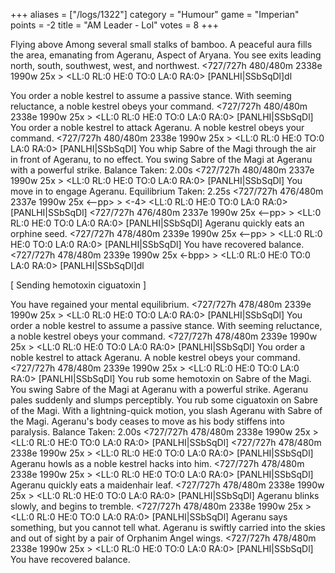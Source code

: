 +++
aliases = ["/logs/1322"]
category = "Humour"
game = "Imperian"
points = -2
title = "AM Leader - Lol"
votes = 8
+++


Flying above Among several small stalks of bamboo.
A peaceful aura fills the area, emanating from Ageranu, Aspect of Aryana.
You see exits leading north, south, southwest, west, and northwest.
<727/727h 480/480m 2338e 1990w 25x <ebpp> <fbd>> <LL:0 RL:0 HE:0 TO:0 LA:0 RA:0>  <Ageranu>[PANLHI|SSbSqDl]dl

You order a noble kestrel to assume a passive stance.
With seeming reluctance, a noble kestrel obeys your command.
<727/727h 480/480m 2338e 1990w 25x <ebpp> <fbd>> <LL:0 RL:0 HE:0 TO:0 LA:0 RA:0>  <Ageranu>[PANLHI|SSbSqDl]
You order a noble kestrel to attack Ageranu.
A noble kestrel obeys your command.
<727/727h 480/480m 2338e 1990w 25x <ebpp> <fbd>> <LL:0 RL:0 HE:0 TO:0 LA:0 RA:0>  <Ageranu>[PANLHI|SSbSqDl]
You whip Sabre of the Magi through the air in front of Ageranu, to no effect.
You swing Sabre of the Magi at Ageranu with a powerful strike.
Balance Taken: 2.00s
<727/727h 480/480m 2337e 1990w 25x <e-pp> <fbd>> <LL:0 RL:0 HE:0 TO:0 LA:0 RA:0>  <Ageranu>[PANLHI|SSbSqDl]
You move in to engage Ageranu.
Equilibrium Taken: 2.25s
<727/727h 476/480m 2337e 1990w 25x <--pp> <fbd>> <-4> <LL:0 RL:0 HE:0 TO:0 LA:0 RA:0>  <Ageranu>[PANLHI|SSbSqDl]
<727/727h 476/480m 2337e 1990w 25x <--pp> <fbd>> <LL:0 RL:0 HE:0 TO:0 LA:0 RA:0>  <Ageranu>[PANLHI|SSbSqDl]
Ageranu quickly eats an orphine seed.
<727/727h 478/480m 2339e 1990w 25x <--pp> <fbd>> <LL:0 RL:0 HE:0 TO:0 LA:0 RA:0>  <Ageranu>[PANLHI|SSbSqDl]
You have recovered balance.
<727/727h 478/480m 2339e 1990w 25x <-bpp> <fbd>> <LL:0 RL:0 HE:0 TO:0 LA:0 RA:0>  <Ageranu>[PANLHI|SSbSqDl]dl

[ Sending hemotoxin ciguatoxin ]

You have regained your mental equilibrium.
<727/727h 478/480m 2339e 1990w 25x <ebpp> <fbd>> <LL:0 RL:0 HE:0 TO:0 LA:0 RA:0>  <Ageranu>[PANLHI|SSbSqDl]
You order a noble kestrel to assume a passive stance.
With seeming reluctance, a noble kestrel obeys your command.
<727/727h 478/480m 2339e 1990w 25x <ebpp> <fbd>> <LL:0 RL:0 HE:0 TO:0 LA:0 RA:0>  <Ageranu>[PANLHI|SSbSqDl]
You order a noble kestrel to attack Ageranu.
A noble kestrel obeys your command.
<727/727h 478/480m 2339e 1990w 25x <ebpp> <fbd>> <LL:0 RL:0 HE:0 TO:0 LA:0 RA:0>  <Ageranu>[PANLHI|SSbSqDl]
You rub some hemotoxin on Sabre of the Magi.
You swing Sabre of the Magi at Ageranu with a powerful strike.
Ageranu pales suddenly and slumps perceptibly.
You rub some ciguatoxin on Sabre of the Magi.
With a lightning-quick motion, you slash Ageranu with Sabre of the Magi.
Ageranu's body ceases to move as his body stiffens into paralysis.
Balance Taken: 2.00s
<727/727h 478/480m 2338e 1990w 25x <e-pp> <fbd>> <LL:0 RL:0 HE:0 TO:0 LA:0 RA:0>  <Ageranu>[PANLHI|SSbSqDl]
<727/727h 478/480m 2338e 1990w 25x <e-pp> <fbd>> <LL:0 RL:0 HE:0 TO:0 LA:0 RA:0>  <Ageranu>[PANLHI|SSbSqDl]
Ageranu howls as a noble kestrel hacks into him.
<727/727h 478/480m 2338e 1990w 25x <e-pp> <fbd>> <LL:0 RL:0 HE:0 TO:0 LA:0 RA:0>  <Ageranu>[PANLHI|SSbSqDl]
Ageranu quickly eats a maidenhair leaf.
<727/727h 478/480m 2338e 1990w 25x <e-pp> <fbd>> <LL:0 RL:0 HE:0 TO:0 LA:0 RA:0>  <Ageranu>[PANLHI|SSbSqDl]
Ageranu blinks slowly, and begins to tremble.
<727/727h 478/480m 2338e 1990w 25x <e-pp> <fbd>> <LL:0 RL:0 HE:0 TO:0 LA:0 RA:0>  <Ageranu>[PANLHI|SSbSqDl]
Ageranu says something, but you cannot tell what.
Ageranu is swiftly carried into the skies and out of sight by a pair of 
Orphanim Angel wings.
<727/727h 478/480m 2338e 1990w 25x <e-pp> <fbd>> <LL:0 RL:0 HE:0 TO:0 LA:0 RA:0>  <Ageranu>[PANLHI|SSbSqDl]
You have recovered balance.
